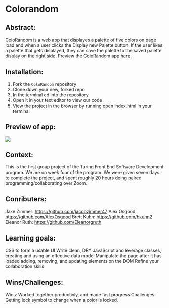 # Colorandom

## Abstract:
ColoRandom is a web app that displayes a palette of five colors on page load and when a user clicks the Display new Palette button. If the user likes a palette that gets displayed, they can save the palette to the saved palette display on the right side. Preview the ColoRandom app <a href="https://eleanorgruth.github.io/ColoRandom/">here</a>.


## Installation:
1. Fork the `ColoRandom` repository
2. Clone down your new, forked repo
3. In the terminal cd into the repository
4. Open it in your text editor to view our code
5. View the project in the browser by running open index.html in your terminal

## Preview of app:

![](https://media.giphy.com/media/z5Xu2g6va0xqPD03sr/giphy.gif)

## Context:
This is the first group project of the Turing Front End Software Development program. We are on week four of the program. We were given seven days to complete the project, and spent roughly 20 hours doing paired programming/collaborating over Zoom.

## Conributers:
Jake Zimmer: https://github.com/jacobzimmer47
Alex Osgood: https://github.com/AlexOsgood
Brett Kuhn: https://github.com/bkuhn2
Eleanor Ruth: https://github.com/Eleanorgruth

## Learning goals:
CSS to form a usable UI Write clean, DRY JavaScript and leverage classes, creating and using an effective data model Manipulate the page after it has loaded adding, removing, and updating elements on the DOM Refine your collaboration skills

## Wins/Challenges:
Wins: Worked together productivly, and made fast progress
Challenges: Getting lock symbol to change when a color is locked. 
